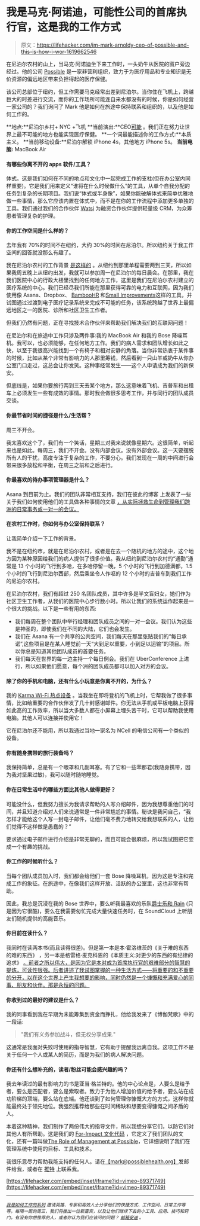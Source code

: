 # 我是马克·阿诺迪，可能性公司的首席执行官，这是我的工作方式

> 原文：<https://lifehacker.com/im-mark-arnoldy-ceo-of-possible-and-this-is-how-i-wor-1619662546>

在尼泊尔农村的山上，当马克·阿诺迪坐下来工作时，一头奶牛从医院的窗户旁边经过。他的公司 [Possible](http://possiblehealth.org/) 是一家非营利组织，致力于为医疗用品和专业知识是无价资源的偏远地区带来负担得起的医疗保健。



该公司总部位于纽约，但工作需要马克经常出差到尼泊尔。当你住在飞机上，跨越巨大的时差进行交流，而你的工作场所可能连自来水都没有的时候，你是如何经营一家公司的？我们询问了 Mark 他是如何在旅途中保持联系和组织的，以及他是如何工作的。

**地点:**尼泊尔乡村+ NYC +飞机
**当前演出:**CEO[可能](http://www.possiblehealth.org/) 。我们正在努力让世界上最不可能的地方也能实现医疗保健。
**一个词最能描述你的工作方式:**本质主义。
**当前移动设备:**尼泊尔解锁 iPhone 4s，其他地方 iPhone 5s。
**当前电脑:** MacBook Air

#### **有哪些你离不开的 apps 软件/工具？**

体式。这是我们如何在不同的地点和文化中一起完成工作的支柱(但在办公室内同样重要)。它是我们用来定义“谁将在什么时候做什么”的工具，从单个自我分配的任务到复杂的长期项目。我们说“体式或半身像”，如果你能破解体式来简单优雅地做一些事情，那么它应该内置在体式中，而不是在你的工作流程中添加更多单独的工具。我们通过我们的合作伙伴 [Watsi](http://bit.ly/PossibleWatsi) 为融资合作伙伴提供轻量级 CRM，为众筹患者管理复杂的护理。

#### 你的工作空间是什么样的？

去年我有 70%的时间不在纽约，大约 30%的时间在尼泊尔。所以纽约关于我工作空间的回答就没那么有趣了。

我在尼泊尔农村的工作背景 [是这样的](http://bit.ly/bhclouds) 。从纽约到那里单程需要两到三天，所以如果我周五晚上从纽约出发，我就可以参加周一在尼泊尔的每日晨会。在那里，我在我们医院中心的行政大楼里找到的任何地方工作，这里是我们在尼泊尔农村建立的医疗系统的中心。我们已经尽我们所能在那里获得可靠的电力和互联网，因为我们使用像 Asana、Dropbox、 [BambooHR](http://www.bamboohr.com/) 和[Small Improvements](https://www.small-improvements.com/)这样的工具，并试图通过过渡到电子医疗记录系统来完成不可能的任务，该系统跨越了世界上最偏远地区之一的医院、诊所和社区卫生工作者。

但我们仍然有问题，正在寻找技术合作伙伴来帮助我们解决我们的互联网问题！

在尼泊尔和在旅途中工作只涉及两件事:我的 MacBook Air 和我的 Bose 降噪耳机。我可以，也必须能够，在任何地方工作。我们的病人需求和团队增长如此之快，以至于我很高兴能找到一个有椅子和相对安静的角落。当你非常热衷于某件事的时候，比如从某个非常有影响力的人那里筹钱，然后看到一只山羊或奶牛从你办公室门口走过，这总会让你发笑。这种事经常发生——这个人申请成为我们的新保安。

但底线是，如果你要旅行两到三天去某个地方，那么这意味着飞机、吉普车和出租车上必须发生一些有成效的事情。那时我会做很多思考工作，并与同行的团队成员交谈。

#### 你最节省时间的捷径是什么/生活帮？

周三不开会。

我太喜欢这个了，我们有一个笑话，星期三对我来说就像星期六。这很简单，听起来也是如此。每周三，我们不开会。没有内部会议。没有外部会议。这一天要摆脱所有人的干扰，高度专注于复杂的工作，不要分心。我们发现在一周的中间进行会带来很多放松和平衡，在周三之前和之后进行。

#### 你最喜欢的待办事项管理器是什么？

Asana 到目前为止。我们的团队非常相互支持，我们在彼此的博客 上发表了一些关于我们如何使用他们的工具做各种事情的文章 [，从实际拯救生命到管理我们跨洲的日常事务或一对一的会议。](http://possiblehealth.org/blog/asana-management-technology-nepal/)

#### 在农村工作时，你如何与办公室保持联系？

让我简单介绍一下工作的背景。

我不是在纽约市，就是在尼泊尔农村，或者是在去一个随机的地方的途中，这个地方因为某种原因给我们的病人提供了很多价值。我从纽约到尼泊尔农村的“通勤”通常是 13 个小时的飞行到多哈，在多哈停留一晚，5 个小时的飞行到加德满都，1.5 个小时的飞行到尼泊尔西部，然后乘坐令人作呕的 12 个小时的吉普车到我们工作的尼泊尔农村。

在尼泊尔农村，我们有超过 250 名团队成员，其中许多是半文盲妇女，她们作为社区卫生工作者，从我们的医院中心步行数小时。所以让我们的系统运作起来是一个很大的挑战。以下是一些有用的东西:

*   我们每周在整个团队中举行经理和团队成员之间的一对一会议。我们认为这些是神圣的，即使我们在不同的大陆，它们也会发生。
*   我们在 Asana 有一个共享的公共空间，我们每天在那里张贴我们的“每日承诺”,这些项目是在某人睡觉前一天“大到足以重要，小到足以运输”的项目。所以你总是知道其他团队成员的首要任务。
*   我们每天在世界的每一边主持一个每日例会。我们在 UberConference 上进行，所以如果他们愿意，每个洲的团队成员都可以加入对方的会议。

#### 除了你的手机和电脑，还有什么小玩意是你离不开的，为什么？

我的 [Karma Wi-Fi 热点设备](https://lifehacker.com/five-best-mobile-hotspots-1523254435) 。当我坐在即将登机的飞机上时，它帮我做了很多事情，比如给重要的合作伙伴发了几十封感谢邮件。你无法从手机或平板电脑上获得如此高的工作效率，所以当大多数人都在小屏幕上埋头苦干时，它可以帮助我使用电脑。其他人可以连接并使用它！

它在尼泊尔还不能用，所以我通过当地一家名为 NCell 的电信公司有一个类似的设备。

#### 你有随身携带的旅行装备吗？

我保持简单，总是有一个眼罩和几副耳塞。有了它和一些苯那君(我随身携带，因为我对坚果过敏)，我可以随时随地睡觉。

#### 你在日常生活中的哪些方面比其他人做得更好？

可能没什么，但我努力擅长为我请求帮助的人写介绍邮件，因为我想尊重他们的时间，并且知道介绍对人们来说通常是一件非常尴尬的事情。秘诀是我问自己，“我怎样才能给这个人写一封电子邮件，让他们毫不费力地转交给我想联系的人，让他们觉得不这样做是愚蠢的？”

要求通过电子邮件进行介绍是非常无聊的，而且可能会很麻烦，所以我试图把它变成一个有趣的挑战。

#### 你工作的时候听什么？

当每个团队成员加入时，我们都会给他们一套 Bose 降噪耳机，因为这是专注和完成工作的象征。在旅途中，在像我们这样开放、活跃的办公室里，这也非常有帮助。

因此，我总是沉浸在我的 Bose 世界中，要么听我最喜欢的乐队[爵士乐和 Rain](http://jazzandrain.com/) (只是因为它很酷)，要么在我需要匆忙完成大量快速任务时，在 SoundCloud 上听朋友们随机提供的高能音乐。

#### 你目前在读什么？

我同时在读两本书(而且读得很差)。但是第一本是本·霍洛维茨的《关于难的东西的难的东西》 ，另一本是格雷格·麦克科恩的《本质主义:对更少的东西的有纪律的追求》 [。前者之所以伟大，是因为它是本对成为首席执行官的艰难部分的智慧的提炼，可读性很强。后者讲述了我试图掌握的一种生活方式——将重要的和不重要的分开，以在这个世界上产生我想要的影响，同时仍然是一个慷慨和充满爱心的同事、朋友和伙伴。那是永恒的问题。](http://www.amazon.com/Essentialism-The-Disciplined-Pursuit-Less/dp/0804137382?asc_campaign=InlineText&asc_refurl=https://lifehacker.com/im-mark-arnoldy-ceo-of-possible-and-this-is-how-i-wor-1619662546&asc_source=&tag=kinjalifehackerlink-20)

#### 你收到过的最好的建议是什么？

我的同事看到我在早期为未能筹集到资金而挣扎，他给我发来了《博伽梵歌》中的一段话:

> "我们有义务参加战斗，但无权分享成果."

这通常是我面对失败时使用的指导智慧，它有助于提醒我远离自我。这项工作不是关于任何一个人或某人的简历，而是为我们的病人解决问题。

#### 你还有什么想补充的，读者/粉丝可能会感兴趣的吗？

我去年读过的最有影响力的书是亚当·格兰特的。他的中心论点是，人要么是给予者，要么是匹配者，要么是索取者。致力于为他人增加价值的给予者，要么站在成功阶梯的顶端，要么站在底端。他还谈到了如何管理你慷慨大方的方式，这样你就能最终处于领先地位。我强烈推荐给那些在时间稀缺和想要变得慷慨之间矛盾的人。

本着这种精神，我们制作了两份伟大的指导文件，所以我想分享它们，以防它们对其他人有所帮助。这是我们的 [For-Impact 文化代码](http://bit.ly/possibleculture) ，它定义了我们团队的文化，还有一篇叫做[The Role of Management at Possible](http://bit.ly/2014mgmtrole)，它详细说明了我们在管理系统中使用的目标、工具和技术。

我很乐意尽力帮助我能支持的任何人。请在[【mark@possiblehealth.org】](mailto:mark@possiblehealth.org)发邮件给我，或者在 [推特](http://www.twitter.com/markarnoldy) 上联系我。

 [https://lifehacker.com/embed/inset/iframe?id=vimeo-89371749](https://lifehacker.com/embed/inset/iframe?id=vimeo-89371749) 

* * *

<small></small>*[<small>*我是如何工作的系列*</small>](http://lifehacker.com/how-i-work/) <small>*邀请英雄、专家和高效人士分享他们的快捷方式、工作空间、日常工作等等。每隔一周的周三，我们将推出一位新嘉宾，以及让他们继续下去的小工具、应用、技巧和窍门。有没有你想推荐的人，或者你认为我们应该问的问题？*</small> [<small>*邮箱安迪*</small>](mailto:andy@lifehacker.com) <small>*。*</small>*